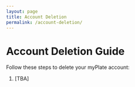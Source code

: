 ```yaml
---
layout: page
title: Account Deletion
permalink: /account-deletion/
---
```


# Account Deletion Guide

Follow these steps to delete your myPlate account:

1. [TBA]
